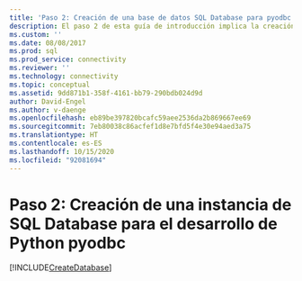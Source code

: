 ```yaml
---
title: 'Paso 2: Creación de una base de datos SQL Database para pyodbc'
description: El paso 2 de esta guía de introducción implica la creación de una base de datos en SQL Server o Azure SQL Database para este ejemplo de pyodbc.
ms.custom: ''
ms.date: 08/08/2017
ms.prod: sql
ms.prod_service: connectivity
ms.reviewer: ''
ms.technology: connectivity
ms.topic: conceptual
ms.assetid: 9dd871b1-358f-4161-bb79-290bdb024d9d
author: David-Engel
ms.author: v-daenge
ms.openlocfilehash: eb89be397820bcafc59aee2536da2b869667ee69
ms.sourcegitcommit: 7eb80038c86acfef1d8e7bfd5f4e30e94aed3a75
ms.translationtype: HT
ms.contentlocale: es-ES
ms.lasthandoff: 10/15/2020
ms.locfileid: "92081694"
---
```

# <a name="step-2-create-a-sql-database-for-pyodbc-python-development"></a>Paso 2: Creación de una instancia de SQL Database para el desarrollo de Python pyodbc

[!INCLUDE[CreateDatabase](../../../includes/createdatabase.md)]
